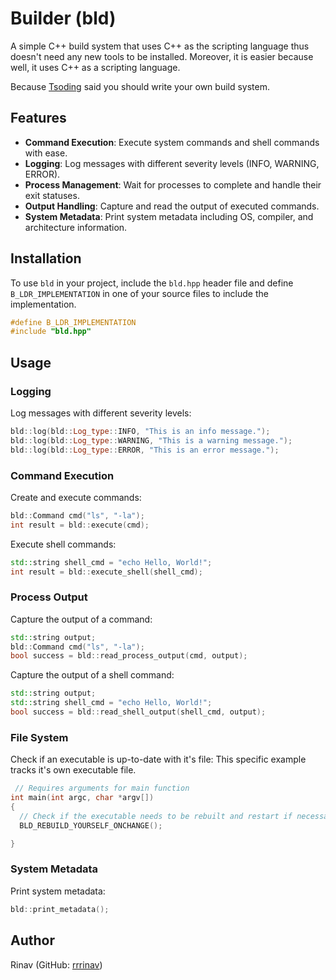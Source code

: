 # Builder (bld)

A simple C++ build system that uses C++ as the scripting language thus doesn't need any new tools to be installed.
Moreover, it is easier because well, it uses C++ as a scripting language.

Because [Tsoding](github.com/tsoding) said you should write your own build system.


## Features

- **Command Execution**: Execute system commands and shell commands with ease.
- **Logging**: Log messages with different severity levels (INFO, WARNING, ERROR).
- **Process Management**: Wait for processes to complete and handle their exit statuses.
- **Output Handling**: Capture and read the output of executed commands.
- **System Metadata**: Print system metadata including OS, compiler, and architecture information.


## Installation

To use `bld` in your project, include the `bld.hpp` header file and define `B_LDR_IMPLEMENTATION` in one of your source files to include the implementation.

```cpp
#define B_LDR_IMPLEMENTATION
#include "bld.hpp"
```

## Usage

### Logging

Log messages with different severity levels:

```cpp
bld::log(bld::Log_type::INFO, "This is an info message.");
bld::log(bld::Log_type::WARNING, "This is a warning message.");
bld::log(bld::Log_type::ERROR, "This is an error message.");
```

### Command Execution

Create and execute commands:

```cpp
bld::Command cmd("ls", "-la");
int result = bld::execute(cmd);
```

Execute shell commands:

```cpp
std::string shell_cmd = "echo Hello, World!";
int result = bld::execute_shell(shell_cmd);
```

### Process Output

Capture the output of a command:

```cpp
std::string output;
bld::Command cmd("ls", "-la");
bool success = bld::read_process_output(cmd, output);
```

Capture the output of a shell command:

```cpp
std::string output;
std::string shell_cmd = "echo Hello, World!";
bool success = bld::read_shell_output(shell_cmd, output);
```

### File System

Check if an executable is up-to-date with it's file:
    This specific example tracks it's own executable file.

```cpp
 // Requires arguments for main function
int main(int argc, char *argv[])
{
  // Check if the executable needs to be rebuilt and restart if necessary
  BLD_REBUILD_YOURSELF_ONCHANGE();

}
```

### System Metadata

Print system metadata:

```cpp
bld::print_metadata();
```


## Author

Rinav (GitHub: [rrrinav](https://github.com/rrrinav))
